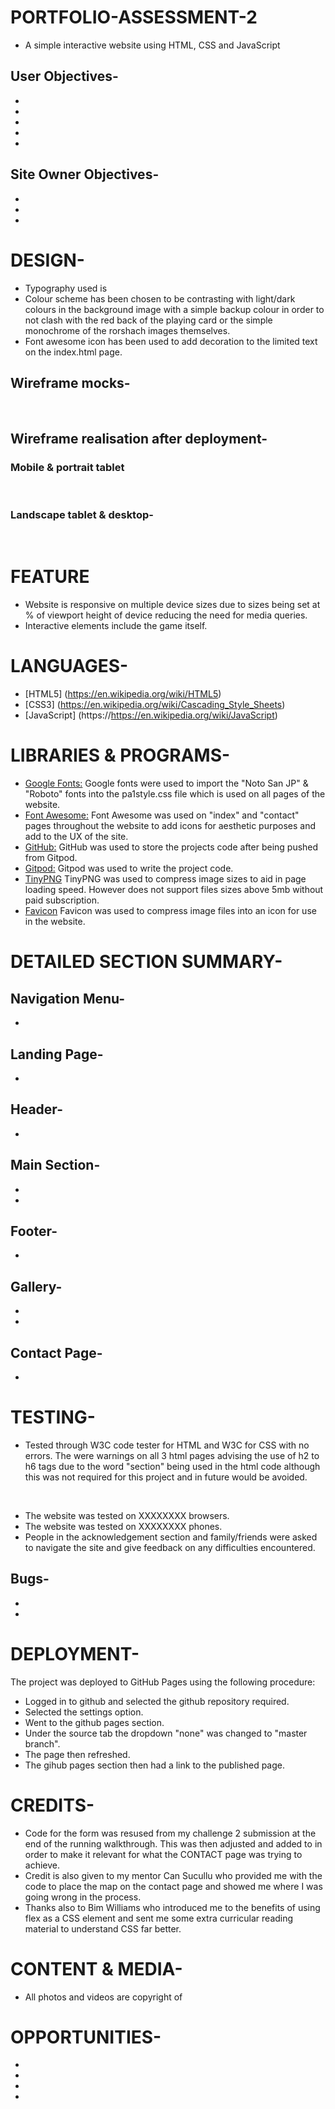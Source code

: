 # PORTFOLIO-ASSESSMENT-2
* A simple interactive website using HTML, CSS and JavaScript
## User Objectives-<!--Update this-->
* 
* 
* 
* 
* 
## Site Owner Objectives-<!--Update this-->
* 
* 
* 
# DESIGN-<!--Update this-->
* Typography used is 
* Colour scheme has been chosen to be contrasting with light/dark colours in the background image with a simple backup colour in order to not clash with the red back of the playing card or the simple monochrome of the rorshach images themselves.
* Font awesome icon has been used to add decoration to the limited text on the index.html page. 

## Wireframe mocks-<!--Update this-->
<img src="">
<img src="">
<img src="">

## Wireframe realisation after deployment-<!--Update this-->
### Mobile & portrait tablet
<img src="">
<img src="">
<img src="">
<img src="">

### Landscape tablet & desktop-<!--Update this-->
<img src="">
<img src="">
<img src="">
<img src="">
<img src="">

# FEATURE 
* Website is responsive on multiple device sizes due to sizes being set at % of viewport height of device reducing the need for media queries.
* Interactive elements include the game itself.

# LANGUAGES-
* [HTML5] (https://en.wikipedia.org/wiki/HTML5)
* [CSS3] (https://en.wikipedia.org/wiki/Cascading_Style_Sheets)
* [JavaScript] (https://https://en.wikipedia.org/wiki/JavaScript)

# LIBRARIES & PROGRAMS-
* [Google Fonts:](https://fonts.google.com/) Google fonts were used to import the "Noto San JP" & "Roboto" fonts into the pa1style.css file which is used on all pages of the website.
* [Font Awesome:](https://fontawesome.com/) Font Awesome was used on "index" and "contact" pages throughout the website to add icons for aesthetic purposes and add to the UX of the site.
* [GitHub:](https://github.com/) GitHub was used to store the projects code after being pushed from Gitpod.
* [Gitpod:](https://gitpod.io/) Gitpod was used to write the project code.
* [TinyPNG](https://tinypng.com) TinyPNG was used to compress image sizes to aid in page loading speed. However does not support files sizes above 5mb without paid subscription.
* [Favicon](https://favicon.io/) Favicon was used to compress image files into an icon for use in the website.

# DETAILED SECTION SUMMARY-<!--Update this-->
## Navigation Menu- 
* 
## Landing Page- 
* 
## Header- 
* 
## Main Section- 
* 

* 
## Footer- 
* 
## Gallery- 
*  
* 
## Contact Page- 
* 

# TESTING-
<!--Update this-->
* Tested through W3C code tester for HTML and W3C for CSS with no errors. The were warnings on all 3 html pages advising the use of h2 to h6 tags due to the word "section" being used in the html code although this was not required for this project and in future would be avoided.
<img src="">
<img src="">
<img src="">
<img src="">

* The website was tested on XXXXXXXX browsers. <!--Update this-->
* The website was tested on XXXXXXXX phones. <!--Update this-->
* People in the acknowledgement section and family/friends were asked to navigate the site and give feedback on any difficulties encountered.


## Bugs- 
* <!--Update this-->

* 

# DEPLOYMENT-
The project was deployed to GitHub Pages using the following procedure:

* Logged in to github and selected the github repository required.
* Selected the settings option.
* Went to the github pages section.
* Under the source tab the dropdown "none" was changed to "master branch".
* The page then refreshed.
* The gihub pages section then had a link to the published page.

# CREDITS- <!--Update this-->
* Code for the form was resused from my challenge 2 submission at the end of the running walkthrough. This was then adjusted and added to in order to make it relevant for what the CONTACT page was trying to achieve.
* Credit is also given to my mentor Can Sucullu who provided me with the code to place the map on the contact page and showed me where I was going wrong in the process.
* Thanks also to Bim Williams who introduced me to the benefits of using flex as a CSS element and sent me some extra curricular reading material to understand CSS far better.

# CONTENT & MEDIA-<!--Update this-->
* All photos and videos are copyright of 

# OPPORTUNITIES- <!--Update this-->
* 

* 

* 

* 